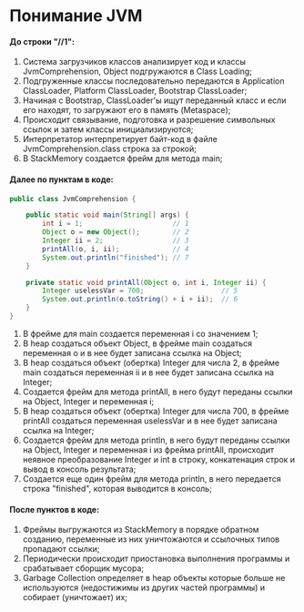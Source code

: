 # Понимание JVM #
#### До строки "//1": ####
1. Система загрузчиков классов анализирует код и классы JvmComprehension, Object подгружаются в Class Loading;
2. Подгруженные классы последовательно передаются в Application ClassLoader, Platform ClassLoader, Bootstrap ClassLoader;
3. Начиная с Bootstrap, ClassLoader'ы ищут переданный класс и если его находят, то загружают его в память (Metaspace);
4. Происходит связывание, подготовка и разрешение символьных ссылок и затем классы инициализируются;
5. Интерпретатор интерпретирует байт-код в файле JvmComprehension.class строка за строкой;
6. В StackMemory создается фрейм для метода main;

#### Далее по пунктам в коде: ####
```java
public class JvmComprehension {

    public static void main(String[] args) {
        int i = 1;                      // 1
        Object o = new Object();        // 2
        Integer ii = 2;                 // 3
        printAll(o, i, ii);             // 4
        System.out.println("finished"); // 7
    }

    private static void printAll(Object o, int i, Integer ii) {
        Integer uselessVar = 700;                   // 5
        System.out.println(o.toString() + i + ii);  // 6
    }
}
```
1. В фрейме для main создается переменная i со значением 1;
2. В heap создаться объект Object, в фрейме main создаться переменная o и в нее будет записана ссылка на Object;
3. В heap создаться объект (обертка) Integer для числа 2, в фрейме main создаться переменная ii и в нее будет записана 
ссылка на Integer;
4. Создается фрейм для метода printAll, в него будут переданы ссылки на Object, Integer и переменная i;
5. В heap создаться объект (обертка) Integer для числа 700, в фрейме printAll создаться переменная uselessVar и в нее 
будет записана ссылка на Integer;
6. Создается фрейм для метода println, в него будут переданы ссылки на Object, Integer и переменная i из фрейма 
printAll, происходит неявное преобразование Integer и int в строку, конкатенация строк и вывод в консоль результата;
7. Создается еще один фрейм для метода println, в него передается строка "finished", которая выводится в консоль;

#### После пунктов в коде: ####
1. Фреймы выгружаются из StackMemory в порядке обратном созданию, переменные из них уничтожаются и ссылочных типов 
пропадают ссылки; 
2. Периодически происходит приостановка выполнения программы и срабатывает сборщик мусора;
3. Garbage Collection определяет в heap объекты которые больше не используются (недостижимы из других частей программы) 
и собирает (уничтожает) их;